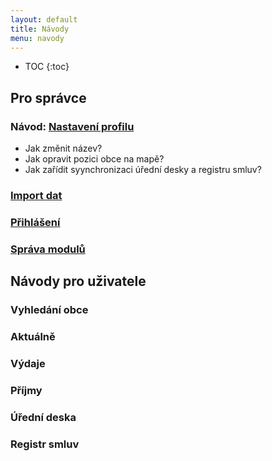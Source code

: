 ```yaml
---
layout: default
title: Návody
menu: navody
---
```


* TOC
{:toc}
## Pro správce

### Návod: [Nastavení profilu](./nastaveni-profilu)

- Jak změnit název?
- Jak opravit pozici obce na mapě?
- Jak zařídit syynchronizaci úřední desky a registru smluv?

### [Import dat](./import)

### [Přihlášení](./prihlaseni)

### [Správa modulů](./sprava-modulu)

## Návody pro uživatele

### Vyhledání obce
### Aktuálně
### Výdaje
### Příjmy
### Úřední deska
### Registr smluv
